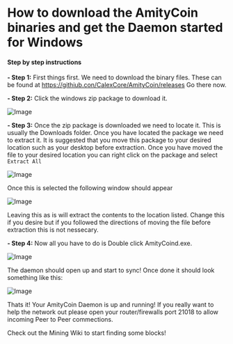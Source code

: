 # How to download the AmityCoin binaries and get the Daemon started for Windows

#### Step by step instructions

**- Step 1:** First things first. We need to download the binary files. These can be found at https://githiub.con/CalexCore/AmityCoin/releases Go there now.

**- Step 2:** Click the windows zip package to download it.

![Image](https://www.pubnodes.com/assets/img/release.png "release")

**- Step 3:** Once the zip package is downloaded we need to locate it.  This is usually the Downloads folder.  Once you have located the package we need to extract it. It is suggested that you move this package to your desired location such as your desktop before extraction.  Once you have moved the file to your desired location you can right click on the package and select `Extract All`

![Image](https://www.pubnodes.com/assets/img/extract.png "extract")

Once this is selected the following window should appear

![Image](https://www.pubnodes.com/assets/img/window.png "window")

Leaving this as is will extract the contents to the location listed.  Change this if you desire but if you followed the directions of moving the file before extraction this is not nessecary.

**- Step 4:** Now all you have to do is Double click AmityCoind.exe.

![Image](https://www.pubnodes.com/assets/img/ade.png "ade")

The daemon should open up and start to sync! Once done it should look something like this:

![Image](https://www.pubnodes.com/assets/img/sync.png "sync")

Thats it! Your AmityCoin Daemon is up and running!  If you really want to help the network out please open your router/firewalls port 21018 to allow incoming Peer to Peer commections.

Check out the Mining Wiki to start finding some blocks!
